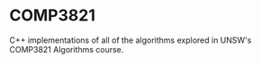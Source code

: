 # COMP3821
C++ implementations of all of the algorithms explored in UNSW's COMP3821 Algorithms course.
